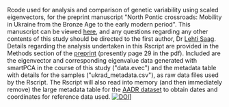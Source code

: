 Rcode used for analysis and comparison of genetic variability using scaled eigenvectors, for the preprint manuscript "North Pontic crossroads: Mobility in Ukraine from the Bronze Age to the early modern period". This manuscript can be viewed [here](https://www.biorxiv.org/content/10.1101/2024.05.24.595769v1), and any questions regarding any other contents of this study should be directed to the first author, Dr [Lehti Saag](mailto:lehti.saag@ut.ee).
Details regarding the analysis undertaken in this Rscript are provided in the Methods section of the [preprint](https://www.biorxiv.org/content/10.1101/2024.05.24.595769v1.full.pdf) (presently page 29 in the pdf).
Included are the eigenvector and corresponding eigenvalue data generated with smartPCA in the course of this study ("data.evec") and the metadata table with details for the samples ("ukrad_metadata.csv"), as raw data files used by the Rscript. The Rscript will also read into memory (and then immediately remove) the large metadata table for the [AADR dataset](https://reich.hms.harvard.edu/allen-ancient-dna-resource-aadr-downloadable-genotypes-present-day-and-ancient-dna-data) to obtain dates and coordinates for reference data used.
[![DOI](https://zenodo.org/badge/802876706.svg)](https://zenodo.org/doi/10.5281/zenodo.13787717)]
